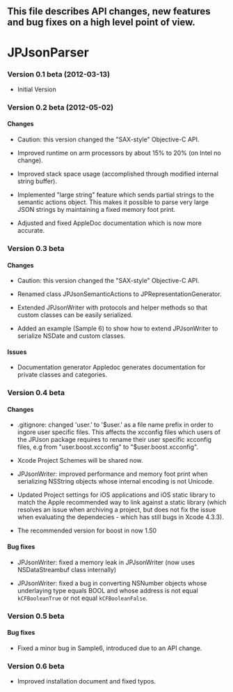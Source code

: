 ## This file describes API changes, new features and bug fixes on a high level point of view.

# JPJsonParser

### Version 0.1 beta (2012-03-13)

* Initial Version



### Version 0.2 beta (2012-05-02)

#### Changes

* Caution: this version changed the "SAX-style" Objective-C API.

* Improved runtime on arm processors by about 15% to 20% (on Intel no change).

* Improved stack space usage (accomplished through modified internal string buffer).

* Implemented "large string" feature which sends partial strings to the semantic actions object. 
  This makes it possible to parse very large JSON strings by maintaining a fixed memory foot print.

* Adjusted and fixed AppleDoc documentation which is now more accurate.



### Version 0.3 beta

#### Changes

* Caution: this version changed the "SAX-style" Objective-C API.

* Renamed class JPJsonSemanticActions to JPRepresentationGenerator.

* Extended JPJsonWriter with protocols and helper methods so that custom classes can be easily serialized.

* Added an example (Sample 6) to show how to extend JPJsonWriter to serialize NSDate and custom classes.


#### Issues

* Documentation generator Appledoc generates documentation for private classes and categories.



### Version 0.4 beta

#### Changes

* .gitignore: changed 'user.' to '$user.' as a file name prefix in order to ingore user specific files. This affects the xcconfig files which users of the JPJson package requires to rename their user specific xcconfig files, e.g from "user.boost.xcconfig" to "$user.boost.xcconfig".

* Xcode Project Schemes will be shared now.

* JPJsonWriter: improved performance and memory foot print when serializing NSString objects whose internal encoding is not Unicode.

* Updated Project settings for iOS applications and iOS static library to match the Apple recommended way to link against a static library (which resolves an issue when archiving a project, but does not fix the issue when evaluating the dependecies - which has still bugs in Xcode 4.3.3).

* The recommended version for boost in now 1.50



#### Bug fixes

* JPJsonWriter: fixed a memory leak in JPJsonWriter (now uses NSDataStreambuf class internally)

* JPJsonWriter: fixed a bug in converting NSNumber objects whose underlaying type equals BOOL and whose address is not equal `kCFBooleanTrue` or not equal `kCFBooleanFalse`.



### Version 0.5 beta

#### Bug fixes

* Fixed a minor bug in Sample6, introduced due to an API change.


### Version 0.6 beta

* Improved installation document and fixed typos.




